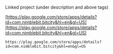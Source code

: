 
Linked project (under description and above tags)

[https://play.google.com/store/apps/details?id=com.nimblebit.bitcity&hl=en&gl=US](https://play.google.com/store/apps/details?id=com.nimblebit.bitcity&hl=en&gl=US)

```
https://play.google.com/store/apps/details?id=com.nimblebit.bitcity&hl=en&gl=US
```
